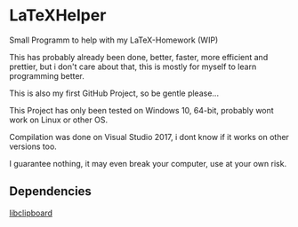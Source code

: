 # LaTeXHelper
Small Programm to help with my LaTeX-Homework (WIP)

This has probably already been done, better, faster, more efficient and prettier, but i don't care about that, this is mostly for myself to learn programming better.

This is also my first GitHub Project, so be gentle please...

This Project has only been tested on Windows 10, 64-bit, probably wont work on Linux or other OS.

Compilation was done on Visual Studio 2017, i dont know if it works on other versions too.

I guarantee nothing, it may even break your computer, use at your own risk.

## Dependencies
[libclipboard](https://github.com/jtanx/libclipboard/tree/master/test)